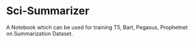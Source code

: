 # Sci-Summarizer
A Notebook which can be used for training T5, Bart, Pegasus, Prophetnet on Summarization Dataset.
